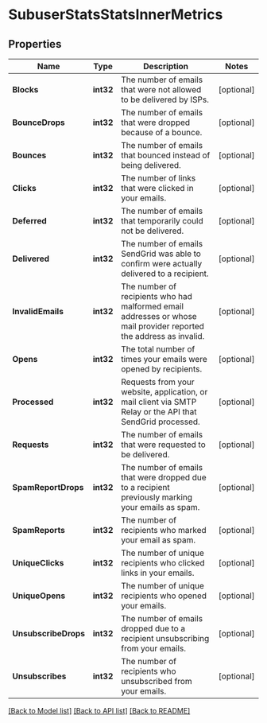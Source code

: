 # SubuserStatsStatsInnerMetrics

## Properties

Name | Type | Description | Notes
------------ | ------------- | ------------- | -------------
**Blocks** | **int32** | The number of emails that were not allowed to be delivered by ISPs. |[optional] 
**BounceDrops** | **int32** | The number of emails that were dropped because of a bounce. |[optional] 
**Bounces** | **int32** | The number of emails that bounced instead of being delivered. |[optional] 
**Clicks** | **int32** | The number of links that were clicked in your emails. |[optional] 
**Deferred** | **int32** | The number of emails that temporarily could not be delivered. |[optional] 
**Delivered** | **int32** | The number of emails SendGrid was able to confirm were actually delivered to a recipient. |[optional] 
**InvalidEmails** | **int32** | The number of recipients who had malformed email addresses or whose mail provider reported the address as invalid. |[optional] 
**Opens** | **int32** | The total number of times your emails were opened by recipients. |[optional] 
**Processed** | **int32** | Requests from your website, application, or mail client via SMTP Relay or the API that SendGrid processed. |[optional] 
**Requests** | **int32** | The number of emails that were requested to be delivered. |[optional] 
**SpamReportDrops** | **int32** | The number of emails that were dropped due to a recipient previously marking your emails as spam. |[optional] 
**SpamReports** | **int32** | The number of recipients who marked your email as spam. |[optional] 
**UniqueClicks** | **int32** | The number of unique recipients who clicked links in your emails. |[optional] 
**UniqueOpens** | **int32** | The number of unique recipients who opened your emails. |[optional] 
**UnsubscribeDrops** | **int32** | The number of emails dropped due to a recipient unsubscribing from your emails. |[optional] 
**Unsubscribes** | **int32** | The number of recipients who unsubscribed from your emails. |[optional] 

[[Back to Model list]](../README.md#documentation-for-models) [[Back to API list]](../README.md#documentation-for-api-endpoints) [[Back to README]](../README.md)


